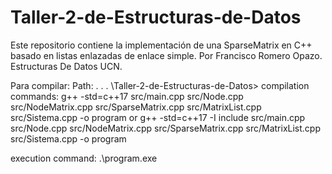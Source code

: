 # Taller-2-de-Estructuras-de-Datos
Este repositorio contiene la implementación de una SparseMatrix en C++ basado en listas enlazadas de enlace simple.
Por Francisco Romero Opazo. Estructuras De Datos UCN.

Para compilar:
Path: . . . \Taller-2-de-Estructuras-de-Datos>
compilation commands:
g++ -std=c++17 src/main.cpp src/Node.cpp src/NodeMatrix.cpp src/SparseMatrix.cpp src/MatrixList.cpp src/Sistema.cpp -o program
or
g++ -std=c++17 -I include src/main.cpp src/Node.cpp src/NodeMatrix.cpp src/SparseMatrix.cpp src/MatrixList.cpp src/Sistema.cpp -o program

execution command:
.\program.exe
